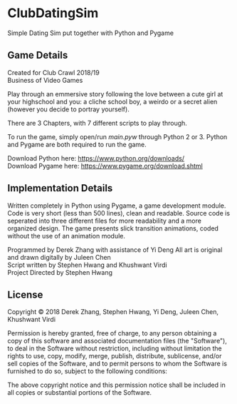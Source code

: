 # ClubDatingSim
Simple Dating Sim put together with Python and Pygame

<h2>Game Details</h2>

Created for Club Crawl 2018/19 <br>
Business of Video Games

Play through an emmersive story following the love between a cute girl at your highschool and you: a cliche school boy, a weirdo or a secret alien (however you decide to portray yourself).

There are 3 Chapters, with 7 different scripts to play through.

To run the game, simply open/run <i>main.pyw</i> through Python 2 or 3. Python and Pygame are both required to run the game. 

Download Python here: https://www.python.org/downloads/ <br>
Download Pygame here: https://www.pygame.org/download.shtml

<h2>Implementation Details</h2>

Written completely in Python using Pygame, a game development module. Code is very short (less than 500 lines), clean and readable. Source code is seperated into three different files for more readability and a more organized design. The game presents slick transition animations, coded without the use of an animation module. 

Programmed by Derek Zhang with assistance of Yi Deng
All art is original and drawn digitally by Juleen Chen<br>
Script written by Stephen Hwang and Khushwant Virdi<br>
Project Directed by Stephen Hwang

<h2>License</h2>

Copyright © 2018 Derek Zhang, Stephen Hwang, Yi Deng, Juleen Chen, Khushwant Virdi

Permission is hereby granted, free of charge, to any person obtaining a copy of this software and associated documentation files (the "Software"), to deal in the Software without restriction, including without limitation the rights to use, copy, modify, merge, publish, distribute, sublicense, and/or sell copies of the Software, and to permit persons to whom the Software is furnished to do so, subject to the following conditions:

The above copyright notice and this permission notice shall be included in all copies or substantial portions of the Software.

